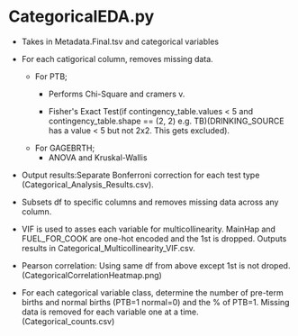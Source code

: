 # CategoricalEDA.py

- Takes in Metadata.Final.tsv and categorical variables
- For each catigorical column, removes missing data.
    - For PTB; 
        - Performs Chi-Square and cramers v.
        
        - Fisher's Exact Test(if contingency_table.values < 5 and contingency_table.shape == (2, 2)  e.g. TB)(DRINKING_SOURCE has a value < 5 but not 2x2. This gets excluded). 
    - For GAGEBRTH;
        - ANOVA and Kruskal-Wallis
          
- Output results:Separate Bonferroni correction for each test type (Categorical_Analysis_Results.csv).
  
- Subsets df to specific columns and removes missing data across any column. 
- VIF is used to asses each variable for multicollinearity. MainHap and FUEL_FOR_COOK are one-hot encoded and the 1st is dropped. Outputs results in Categorical_Multicollinearity_VIF.csv.
- Pearson correlation: Using same df from above except 1st is not droped. (CategoricalCorrelationHeatmap.png)

- For each categorical variable class, determine the number of pre-term births and normal births (PTB=1 normal=0) and the % of PTB=1. 
Missing data is removed for each variable one at a time. (Categorical_counts.csv)

  



